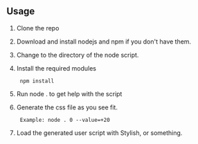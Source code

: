 Usage
-----

1. Clone the repo
2. Download and install nodejs and npm if you don't have them.
3. Change to the directory of the node script.
3. Install the required modules
        
		npm install
		
3. Run node . to get help with the script
3. Generate the css file as you see fit.

        Example: node . 0 --value=+20
	
4. Load the generated user script with Stylish, or something.